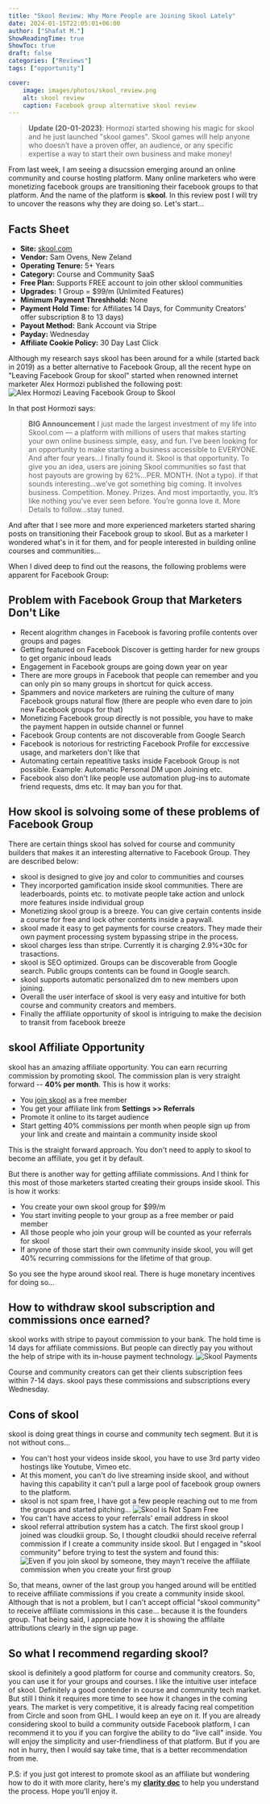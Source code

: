 ```yaml
---
title: "Skool Review: Why More People are Joining Skool Lately"
date: 2024-01-15T22:05:01+06:00
author: ["Shafat M."]
ShowReadingTime: true
ShowToc: true
draft: false
categories: ["Reviews"]
tags: ["opportunity"]

cover: 
    image: images/photos/skool_review.png
    alt: skool review
    caption: Facebook group alternative skool review
---
```

> **Update (20-01-2023)**: Hormozi started showing his magic for skool and he just launched "skool games". Skool games will help anyone who doesn’t have a proven offer, an audience, or any specific expertise a way to start their own business and make money!

From last week, I am seeing a disucssion emerging around an online community and course hosting platform. Many online marketers who were monetizing facebook groups are transitioning their facebook groups to that platform. And the name of the platform is **skool**. In this review post I will try to uncover the reasons why they are doing so. Let's start...

## Facts Sheet
- **Site:** [skool.com](https://www.skool.com/refer?ref=d19d6751cdd8451ea865dc8dde287ea5)
- **Vendor:** Sam Ovens, New Zeland
- **Operating Tenure:** 5+ Years
- **Category:** Course and Community SaaS
- **Free Plan:** Supports FREE account to join other sklool communities
- **Upgrades:**  1 Group = $99/m (Unlimited Features)
- **Minimum Payment Threshhold:** None
- **Payment Hold Time:** for Affiliates 14 Days, for Community Creators' offer subscription 8 to 13 days)
- **Payout Method:** Bank Account via Stripe
- **Payday:** Wednesday
- **Affiliate Cookie Policy:** 30 Day Last Click


Although my research says skool has been around for a while (started back in 2019) as a better alternative to Facebook Group, all the recent hype on "Leaving Facebook Group for skool" started when renowned internet marketer Alex Hormozi published the following post:
![Alex Hormozi Leaving Facebook Group to Skool](/images/screenshots/alex_hormozi_skool.jpg)

In that post Hormozi says:
> **BIG Announcement** I just made the largest investment of my life into Skool.com — a platform with millions of users that makes starting your own online business simple, easy, and fun. I’ve been looking for an opportunity to make starting a business accessible to EVERYONE. And after four years…I finally found it. Skool is that opportunity. To give you an idea, users are joining Skool communities so fast that host payouts are growing by 62%...PER. MONTH. (Not a typo). If that sounds interesting...we’ve got something big coming. It involves business. Competition. Money. Prizes. And most importantly, you. It’s like nothing you’ve ever seen before. You’re gonna love it. More Details to follow...stay tuned.

And after that I see more and more experienced marketers started sharing posts on transitioning their Facebook group to skool. But as a marketer I wondered what's in it for them, and for people interested in building online courses and communities...


When I dived deep to find out the reasons, the following problems were apparent for Facebook Group:

## Problem with Facebook Group that Marketers Don't Like
- Recent alogrithm changes in Facebook is favoring profile contents over groups and pages
- Getting featured on Facebook Discover is getting harder for new groups to get organic inboud leads
- Engagement in Facebook groups are going down year on year
- There are more groups in Facebook that people can remember and you can only pin so many groups in shortcut for quick access. 
- Spammers and novice marketers are ruining the culture of many Facebook groups natural flow (there are people who even dare to join new Facebook groups for that)
- Monetizing Facebook group directly is not possible, you have to make the payment happen in outside channel or funnel
- Facebook Group contents are not discoverable from Google Search
- Facebook is notorious for restricting Facebook Profile for exccessive usage, and marketers don't like that
- Automating certain repeatitive tasks inside Facebook Group is not possible. Example: Automatic Personal DM upon Joining etc. 
- Facebook also don't like people use automation plug-ins to automate friend requests, dms etc. It may ban you for that.

## How skool is solvoing some of these problems of Facebook Group

There are certain things skool has solved for course and community builders that makes it an interesting alternative to Facebook Group. They are described below:

- skool is designed to give joy and color to communities and courses
- They incorported gamification inside skool communities. There are leaderboards, points etc. to motivate people take action and unlock more features inside individual group
- Monetizing skool group is a breeze. You can give certain contents inside a course for free and lock other contents inside a paywall. 
- skool made it easy to get payments for course creators. They made their own payment processing system bypassing stripe in the process. 
- skool charges less than stripe. Currently it is charging 2.9%+30c for trasactions. 
- skool is SEO optimized. Groups can be discoverable from Google search. Public groups contents can be found in Google search. 
- skool supports automatic personalized dm to new members upon joining. 
- Overall the user interface of skool is very easy and intuitive for both course and community creators and members. 
- Finally the affiliate opportunity of skool is intriguing to make the decision to transit from facebook breeze

## skool Affiliate Opportunity
skool has an amazing affiliate opportunity. You can earn recurring commission by promoting skool. The commission plan is very straight forward -- **40% per month**. This is how it works:

- You [join skool](https://www.skool.com/refer?ref=d19d6751cdd8451ea865dc8dde287ea5) as a free member
- You get your affiliate link from **Settings >> Referrals**
- Promote it online to its target audience
- Start getting 40% commissions per month when people sign up from your link and create and maintain a community inside skool

This is the straight forward approach. You don't need to apply to skool to become an affiliate, you get it by default. 

But there is another way for getting affiliate commissions. And I think for this most of those marketers started creating their groups inside skool. This is how it works:

- You create your own skool group for $99/m
- You start inviting people to your group as a free member or paid member
- All those people who join your group will be counted as your referrals for skool
- If anyone of those start their own community inside skool, you will get 40% recurring commissions for the lifetime of that group. 


So you see the hype around skool real. There is huge monetary incentives for doing so... 

## How to withdraw skool subscription and commissions once earned?

skool works with stripe to payout commission to your bank. The hold time is 14 days for affiliate commissions. But people can directly pay you without the help of stripe with its in-house payment technology. 
![Skool Payments](/images/screenshots/skool_payments.png)

Course and community creators can get their clients subscription fees within 7-14 days. skool pays these commissions and subscriptions every Wednesday. 


## Cons of skool

skool is doing great things in course and community tech segment. But it is not without cons...

- You can't host your videos inside skool, you have to use 3rd party video hostings like Youtube, Vimeo etc.
- At this moment, you can't do live streaming inside skool, and without having this capability it can't pull a large pool of facebook group owners to the platform.
- skool is not spam free, I have got a few people reaching out to me from the groups and started pitching...
![Skool is Not Spam Free](/images/screenshots/skool_for_spammers.png)
- You can't have access to your referrals' email address in skool
- skool referral attribution system has a catch. The first skool group I joined was cloudkii group. So, I thought cloudkii should receive referral commission if I create a community inside skool. But I engaged in "skool community" before trying to test the system and found this:
![Even if you join skool by someone, they mayn't receive the affiliate commission when you create your first group](/images/screenshots/skool_affiliate_attribution.png)

So, that means, owner of the last group you hanged around will be entitled to receive affiliate commissions if you create a community inside skool. Although that is not a problem, but I can't accept official "skool community" to receive affiliate commissions in this case... because it is the founders group. That being said, I appreciate how it is showing the affilaite attributions clearly in the sign up page. 

## So what I recommend regarding skool?

skool is definitely a good platform for course and community creators. So, you can use it for your groups and courses. I like the intuitive user inteface of skool. Definitely a good contender in course and community tech market. But still I think it requires more time to see how it changes in the coming years. The market is very competitive, it is already facing real competition from Circle and soon from GHL. I would keep an eye on it. If you are already considering skool to build a community outside Facebook platform, I can recommend it to you if you can forgive the ability to do "live call" inside. You will enjoy the simplicity and user-friendliness of that platform. But if you are not in hurry, then I would say take time, that is a better recommendation from me. 


P.S: if you just got interest to promote skool as an affiliate but wondering how to do it with more clarity, here's my **[clarity doc](https://rebrand.ly/clarity-doc-ats)** to help you understand the process. Hope you'll enjoy it.